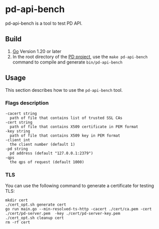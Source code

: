 pd-api-bench
========

pd-api-bench is a tool to test PD API.

## Build
1. [Go](https://golang.org/) Version 1.20 or later
2. In the root directory of the [PD project](https://github.com/tikv/pd), use the `make pd-api-bench` command to compile and generate `bin/pd-api-bench`


## Usage

This section describes how to use the `pd-api-bench` tool.

### Flags description

```
-cacert string
  path of file that contains list of trusted SSL CAs
-cert string
  path of file that contains X509 certificate in PEM format
-key string
  path of file that contains X509 key in PEM format
-client int
  the client number (default 1)
-pd string
  pd address (default "127.0.0.1:2379")
-qps 
  the qps of request (default 1000)
```

### TLS

You can use the following command to generate a certificate for testing TLS:

```shell
mkdir cert
./cert_opt.sh generate cert
go run main.go --min-resolved-ts-http -cacert ./cert/ca.pem -cert ./cert/pd-server.pem  -key ./cert/pd-server-key.pem
./cert_opt.sh cleanup cert
rm -rf cert
```
